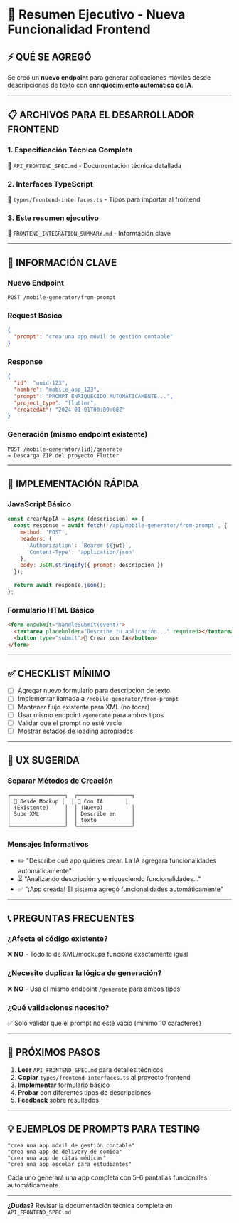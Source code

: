 # 🚀 Resumen Ejecutivo - Nueva Funcionalidad Frontend

## ⚡ QUÉ SE AGREGÓ

Se creó un **nuevo endpoint** para generar aplicaciones móviles desde descripciones de texto con **enriquecimiento automático de IA**.

---

## 📋 ARCHIVOS PARA EL DESARROLLADOR FRONTEND

### **1. Especificación Técnica Completa**
📄 `API_FRONTEND_SPEC.md` - Documentación técnica detallada

### **2. Interfaces TypeScript**  
🔧 `types/frontend-interfaces.ts` - Tipos para importar al frontend

### **3. Este resumen ejecutivo**
📝 `FRONTEND_INTEGRATION_SUMMARY.md` - Información clave

---

## 🎯 INFORMACIÓN CLAVE

### **Nuevo Endpoint**
```
POST /mobile-generator/from-prompt
```

### **Request Básico**
```json
{
  "prompt": "crea una app móvil de gestión contable"
}
```

### **Response**
```json
{
  "id": "uuid-123",
  "nombre": "mobile_app_123",
  "prompt": "PROMPT ENRIQUECIDO AUTOMÁTICAMENTE...",
  "project_type": "flutter",
  "createdAt": "2024-01-01T00:00:00Z"
}
```

### **Generación (mismo endpoint existente)**
```
POST /mobile-generator/{id}/generate
→ Descarga ZIP del proyecto Flutter
```

---

## 🔧 IMPLEMENTACIÓN RÁPIDA

### **JavaScript Básico**
```javascript
const crearAppIA = async (descripcion) => {
  const response = await fetch('/api/mobile-generator/from-prompt', {
    method: 'POST',
    headers: {
      'Authorization': `Bearer ${jwt}`,
      'Content-Type': 'application/json'
    },
    body: JSON.stringify({ prompt: descripcion })
  });
  
  return await response.json();
};
```

### **Formulario HTML Básico**
```html
<form onsubmit="handleSubmit(event)">
  <textarea placeholder="Describe tu aplicación..." required></textarea>
  <button type="submit">🤖 Crear con IA</button>
</form>
```

---

## ✅ CHECKLIST MÍNIMO

- [ ] Agregar nuevo formulario para descripción de texto
- [ ] Implementar llamada a `/mobile-generator/from-prompt`  
- [ ] Mantener flujo existente para XML (no tocar)
- [ ] Usar mismo endpoint `/generate` para ambos tipos
- [ ] Validar que el prompt no esté vacío
- [ ] Mostrar estados de loading apropiados

---

## 🎨 UX SUGERIDA

### **Separar Métodos de Creación**
```
┌─────────────────┐  ┌─────────────────┐
│ 📄 Desde Mockup │  │ 🤖 Con IA       │
│ (Existente)     │  │ (Nuevo)         │  
│ Sube XML        │  │ Describe en     │
│                 │  │ texto           │
└─────────────────┘  └─────────────────┘
```

### **Mensajes Informativos**
- ✏️ "Describe qué app quieres crear. La IA agregará funcionalidades automáticamente"
- ⏳ "Analizando descripción y enriqueciendo funcionalidades..."
- ✅ "¡App creada! El sistema agregó funcionalidades automáticamente"

---

## 📞 PREGUNTAS FRECUENTES

### **¿Afecta el código existente?**
❌ **NO** - Todo lo de XML/mockups funciona exactamente igual

### **¿Necesito duplicar la lógica de generación?**  
❌ **NO** - Usa el mismo endpoint `/generate` para ambos tipos

### **¿Qué validaciones necesito?**
✅ Solo validar que el prompt no esté vacío (mínimo 10 caracteres)

---

## 🚀 PRÓXIMOS PASOS

1. **Leer** `API_FRONTEND_SPEC.md` para detalles técnicos
2. **Copiar** `types/frontend-interfaces.ts` al proyecto frontend  
3. **Implementar** formulario básico
4. **Probar** con diferentes tipos de descripciones
5. **Feedback** sobre resultados

---

## 💡 EJEMPLOS DE PROMPTS PARA TESTING

```
"crea una app móvil de gestión contable"
"crea una app de delivery de comida" 
"crea una app de citas médicas"
"crea una app escolar para estudiantes"
```

Cada uno generará una app completa con 5-6 pantallas funcionales automáticamente.

---

**¿Dudas?** Revisar la documentación técnica completa en `API_FRONTEND_SPEC.md` 